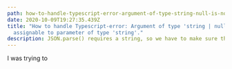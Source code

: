```yaml
---
path: how-to-handle-typescript-error-argument-of-type-string-null-is-not-assignable-to-parameter-of-type-string
date: 2020-10-09T19:27:35.439Z
title: "How to handle Typescript-error: Argument of type 'string | null' is not
  assignable to parameter of type 'string'."
description: JSON.parse() requires a string, so we have to make sure that it gets one
---
```

I was trying to